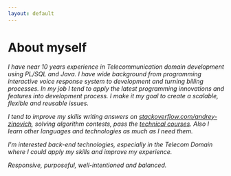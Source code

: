 ```yaml
---
layout: default
---
```


# About myself

<p><i>
I have near 10 years experience in Telecommunication domain development using PL/SQL and Java.
I have wide background from programming interactive voice response system to development and turning billing processes.
In my job I tend to apply the latest programming innovations and features into development process. 
I make it my goal to create a scalable, flexible and reusable issues.
</i></p> 

<p><i>
I tend to improve my skills writing answers on 
<a href="https://stackoverflow.com/users/9076166/andrey-zinovich">stackoverflow.com/andrey-zinovich</a>,
solving algorithm contests, pass the <a href="https://endorpfinsplash.github.io/AZhacker.github.io/education.html">technical courses</a>.
Also I learn other languages and technologies as much as I need them. 
</i></p> 

<p><i>
I'm interested back-end technologies,
especially in the Telecom Domain where I could 
apply my skills and improve my experience. 
</i></p> 

<p>
    <i>
        Responsive, purposeful, well-intentioned and balanced.
    </i>
</p>







